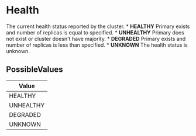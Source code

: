 # Health

The current health status reported by the cluster. * **HEALTHY** Primary exists and number of replicas is equal to specified. * **UNHEALTHY** Primary does not exist or cluster doesn't have majority. * **DEGRADED** Primary exists and number of replicas is less than specified. * **UNKNOWN** The health status is unknown. 

## PossibleValues
|Value |
|------------ |
|HEALTHY |
|UNHEALTHY |
|DEGRADED |
|UNKNOWN |




